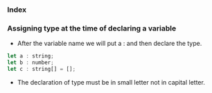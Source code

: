 ### Index




### Assigning type at the time of declaring a variable
- After the variable name we will put a : and then declare the type. 
```javascript
let a : string;
let b : number;
let c : string[] = [];
```

- The declaration of type must be in small letter not in capital letter. 